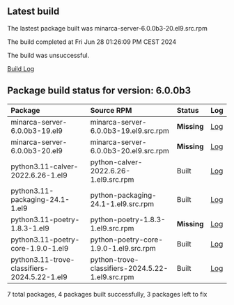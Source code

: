 ## Latest build
The lastest package built was minarca-server-6.0.0b3-20.el9.src.rpm

The build completed at Fri Jun 28 01:26:09 PM CEST 2024

The build was unsuccessful.

[Build Log](logs/minarca-server-6.0.0b3-20.el9.src.rpm.log)
## Package build status for version: 6.0.0b3
Package | Source RPM | Status | Log
:--- | :--- | :--- | :---
minarca-server-6.0.0b3-19.el9 | minarca-server-6.0.0b3-19.el9.src.rpm | **Missing** | [Log](logs/minarca-server-6.0.0b3-19.el9.src.rpm.log)
minarca-server-6.0.0b3-20.el9 | minarca-server-6.0.0b3-20.el9.src.rpm | **Missing** | [Log](logs/minarca-server-6.0.0b3-20.el9.src.rpm.log)
python3.11-calver-2022.6.26-1.el9 | python-calver-2022.6.26-1.el9.src.rpm | Built | [Log](logs/python-calver-2022.6.26-1.el9.src.rpm.log)
python3.11-packaging-24.1-1.el9 | python-packaging-24.1-1.el9.src.rpm | Built | [Log](logs/python-packaging-24.1-1.el9.src.rpm.log)
python3.11-poetry-1.8.3-1.el9 | python-poetry-1.8.3-1.el9.src.rpm | **Missing** | [Log](logs/python-poetry-1.8.3-1.el9.src.rpm.log)
python3.11-poetry-core-1.9.0-1.el9 | python-poetry-core-1.9.0-1.el9.src.rpm | Built | [Log](logs/python-poetry-core-1.9.0-1.el9.src.rpm.log)
python3.11-trove-classifiers-2024.5.22-1.el9 | python-trove-classifiers-2024.5.22-1.el9.src.rpm | Built | [Log](logs/python-trove-classifiers-2024.5.22-1.el9.src.rpm.log)

7 total packages, 4 packages built successfully, 3 packages left to fix
